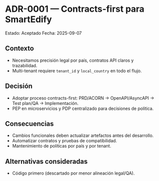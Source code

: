 # ADR-0001 — Contracts-first para SmartEdify

Estado: Aceptado
Fecha: 2025-09-07

## Contexto
- Necesitamos precisión legal por país, contratos API claros y trazabilidad.
- Multi-tenant requiere `tenant_id` y `local_country` en todo el flujo.

## Decisión
- Adoptar proceso contracts-first: PRD/ACORN → OpenAPI/AsyncAPI → Test plan/QA → Implementación.
- PEP en microservicios y PDP centralizado para decisiones de política.

## Consecuencias
- Cambios funcionales deben actualizar artefactos antes del desarrollo.
- Automatizar contratos y pruebas de compatibilidad.
- Mantenimiento de políticas por país y por tenant.

## Alternativas consideradas
- Código primero (descartado por menor alineación legal/QA).

